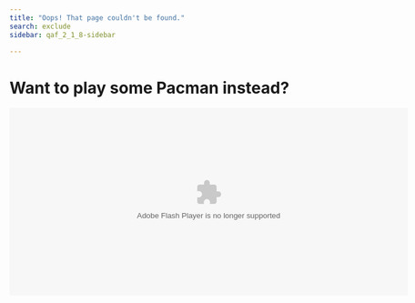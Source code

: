 ```yaml
---
title: "Oops! That page couldn't be found."
search: exclude
sidebar: qaf_2_1_8-sidebar

---  
```


<div class="frame clearfix">
    <div class="tpp-heading">
       <h1 class="orange">Want to play some Pacman instead?</h1>
    </div>
</div>

<div class="flexible-frame">
        <object type="application/x-shockwave-flash" name="name" data="images/pacman.swf" width="700" height="330" id="flash-404" style="visibility: visible;"><param name="quality" value="high"><param name="wmode" value="transparent"></object>
</div>